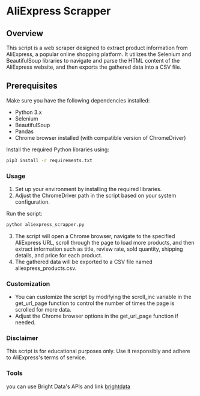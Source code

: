 # AliExpress Scrapper

## Overview

This script is a web scraper designed to extract product information from AliExpress, a popular online shopping platform. It utilizes the Selenium and BeautifulSoup libraries to navigate and parse the HTML content of the AliExpress website, and then exports the gathered data into a CSV file.

## Prerequisites

Make sure you have the following dependencies installed:

- Python 3.x
- Selenium
- BeautifulSoup
- Pandas
- Chrome browser installed (with compatible version of ChromeDriver)

Install the required Python libraries using:

```bash
pip3 install -r requirements.txt
```

### Usage

1. Set up your environment by installing the required libraries.
2. Adjust the ChromeDriver path in the script based on your system configuration.

Run the script:
```bash
python aliexpress_scrapper.py
```

3. The script will open a Chrome browser, navigate to the specified AliExpress URL, scroll through the page to load more products, and then extract information such as title, review rate, sold quantity, shipping details, and price for each product.
4. The gathered data will be exported to a CSV file named aliexpress_products.csv.


### Customization
- You can customize the script by modifying the scroll_inc variable in the get_url_page function to control the number of times the page is scrolled for more data.
- Adjust the Chrome browser options in the get_url_page function if needed.

### Disclaimer
This script is for educational purposes only. Use it responsibly and adhere to AliExpress's terms of service.

### Tools
you can use Bright Data's APIs and link [brightdata](https://brightdata.com/)
